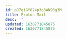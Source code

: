 ```yaml
---
id: pJ7giGY824p3o3WN93g3M
title: Proton Mail
desc: ''
updated: 1630771845875
created: 1630771845875
---
```


